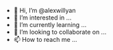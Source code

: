 - 👋 Hi, I’m @alexwillyan
- 👀 I’m interested in ...
- 🌱 I’m currently learning ...
- 💞️ I’m looking to collaborate on ...
- 📫 How to reach me ...

<!---
alexwillyan/alexwillyan is a ✨ special ✨ repository because its `README.md` (this file) appears on your GitHub profile.
You can click the Preview link to take a look at your changes.
--->

